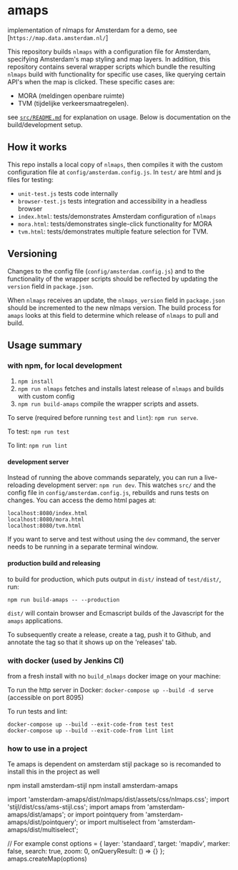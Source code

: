 # amaps
implementation of nlmaps for Amsterdam
for a demo, see [`https://map.data.amsterdam.nl/`]

This repository builds `nlmaps` with a configuration file for Amsterdam, specifying Amsterdam's map styling and map layers. In addition, this repository contains several wrapper scripts which bundle the resulting `nlmaps` build with functionality for specific use cases, like querying certain API's when the map is clicked. These specific cases are:

* MORA (meldingen openbare ruimte)
* TVM (tijdelijke verkeersmaatregelen).

see [`src/README.md`](examples/README.md) for explanation on usage. Below is documentation on the build/development setup.

## How it works
This repo installs a local copy of `nlmaps`, then compiles it with the custom configuration file at `config/amsterdam.config.js`. In `test/` are html and js files for testing:

- `unit-test.js` tests code internally
- `browser-test.js` tests integration and accessibility in a headless browser
- `index.html`: tests/demonstrates Amsterdam configuration of `nlmaps`
- `mora.html`: tests/demonstrates single-click functionality for MORA
- `tvm.html`: tests/demonstrates multiple feature selection for TVM.


Versioning
----------
Changes to the config file (`config/amsterdam.config.js`) and to the functionality of the wrapper scripts should be reflected by updating the `version` field in `package.json`.

When `nlmaps` receives an update, the `nlmaps_version` field in `package.json` should be incremented to the new nlmaps version. The build process for `amaps` looks at this field to determine which release of `nlmaps` to pull and build.


Usage summary
-------------

### with npm, for local development

1. `npm install`
2. `npm run nlmaps` fetches and installs latest release of `nlmaps` and builds with custom config
3. `npm run build-amaps` compile the wrapper scripts and assets.

To serve (required before running `test` and `lint`): `npm run serve`.

To test: `npm run test`

To lint: `npm run lint`


#### development server
Instead of running the above commands separately, you can run a live-reloading development server: `npm run dev`. This watches `src/` and the config file in `config/amsterdam.config.js`, rebuilds and runs tests on changes. You can access the demo html pages at:

    localhost:8080/index.html
    localhost:8080/mora.html
    localhost:8080/tvm.html

If you want to serve and test without using the `dev` command, the server needs to be running in a separate terminal window.

#### production build and releasing

to build for production, which puts output in `dist/` instead of `test/dist/`, run:


`npm run build-amaps -- --production`

`dist/` will contain browser and Ecmascript builds of the Javascript for the `amaps` applications.

To subsequently create a release, create a tag, push it to Github, and annotate the tag so that it shows up on the 'releases' tab.


### with docker (used by Jenkins CI)

from a fresh install with no `build_nlmaps` docker image on your machine:

To run the http server in Docker: `docker-compose up --build -d serve` (accessible on port 8095)

To run tests and lint:

    docker-compose up --build --exit-code-from test test
    docker-compose up --build --exit-code-from lint lint

### how to use in a project

Te amaps is dependent on amsterdam stijl package so is recomanded to install this in the project as well

npm install amsterdam-stijl
npm install amsterdam-amaps

import 'amsterdam-amaps/dist/nlmaps/dist/assets/css/nlmaps.css';
import 'stijl/dist/css/ams-stijl.css';
import amaps from 'amsterdam-amaps/dist/amaps';
or import pointquery from 'amsterdam-amaps/dist/pointquery';
or import multiselect from 'amsterdam-amaps/dist/multiselect';

// For example
const options = {
        layer: 'standaard',
        target: 'mapdiv',
        marker: false,
        search: true,
        zoom: 0,
        onQueryResult: () => {}
      };
amaps.createMap(options)


